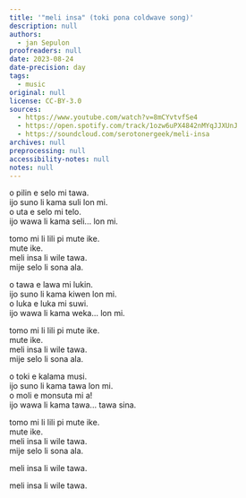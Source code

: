 ```yaml
---
title: '"meli insa" (toki pona coldwave song)'
description: null
authors:
  - jan Sepulon
proofreaders: null
date: 2023-08-24
date-precision: day
tags:
  - music
original: null
license: CC-BY-3.0
sources:
  - https://www.youtube.com/watch?v=8mCYvtvfSe4
  - https://open.spotify.com/track/1ozw6uPX4842nMYqJJXUnJ
  - https://soundcloud.com/serotonergeek/meli-insa
archives: null
preprocessing: null
accessibility-notes: null
notes: null
---
```


o pilin e selo mi tawa.  
ijo suno li kama suli lon mi.  
o uta e selo mi telo.  
ijo wawa li kama seli... lon mi.

tomo mi li lili pi mute ike.  
mute ike.  
meli insa li wile tawa.  
mije selo li sona ala.

o tawa e lawa mi lukin.  
ijo suno li kama kiwen lon mi.  
o luka e luka mi suwi.  
ijo wawa li kama weka... lon mi.

tomo mi li lili pi mute ike.  
mute ike.  
meli insa li wile tawa.  
mije selo li sona ala.

o toki e kalama musi.  
ijo suno li kama tawa lon mi.  
o moli e monsuta mi a!  
ijo wawa li kama tawa... tawa sina.

tomo mi li lili pi mute ike.  
mute ike.  
meli insa li wile tawa.  
mije selo li sona ala.

meli insa li wile tawa.

meli insa li wile tawa.
